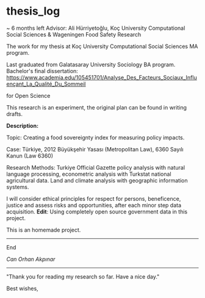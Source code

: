 # thesis_log
 ~ 6 months left
Advisor: Ali Hürriyetoğlu, Koç University Computational Social Sciences & Wageningen Food Safety Research


The work for my thesis at Koç University Computational Social Sciences MA program.


Last graduated from Galatasaray University Sociology BA program. Bachelor's final dissertation: https://www.academia.edu/105451701/Analyse_Des_Facteurs_Sociaux_Influençant_La_Qualité_Du_Sommeil

for Open Science

This research is an experiment, the original plan can be found in writing drafts.

**Description:**

Topic: Creating a food sovereignty index for measuring policy impacts.

Case: Türkiye, 2012 Büyükşehir Yasası (Metropolitan Law), 6360 Sayılı Kanun (Law 6360)

Research Methods: Turkiye Official Gazette policy analysis with natural language processing, econometric analysis with Turkstat national agricultural data. Land and climate analysis with geographic information systems.


I will consider ethical principles for respect for persons, beneficence, justice and assess risks and opportunities, after each minor step data acquisition. __Edit__: Using completely open source government data in this project.



This is an homemade project.


-----

End

_Can Orhan Akpınar_

------

"Thank you for reading my research so far. Have a nice day." 

Best wishes,


